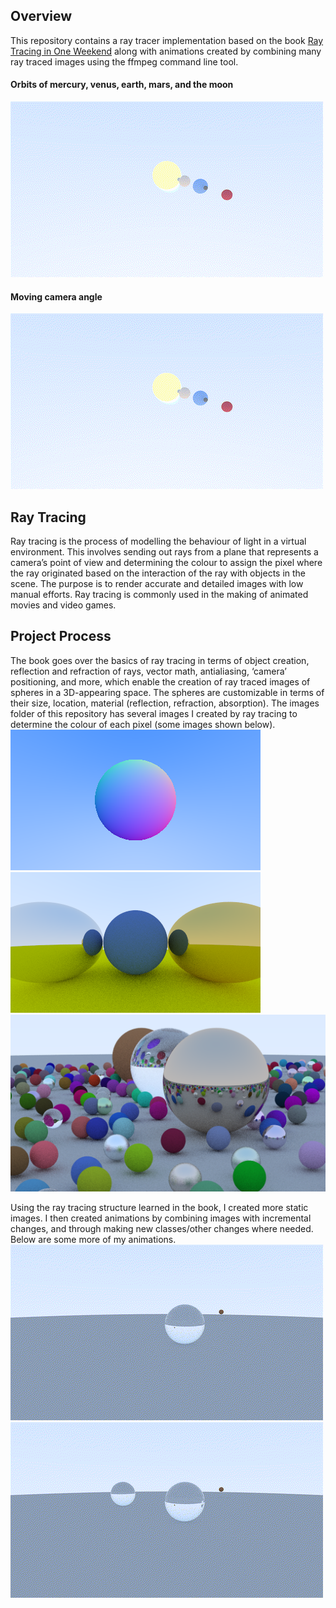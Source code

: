 ## Overview
This repository contains a ray tracer implementation based on the book [Ray Tracing in One Weekend](https://raytracing.github.io/books/RayTracingInOneWeekend.html) along with animations created by combining many ray traced images using the ffmpeg command line tool. 
#### Orbits of mercury, venus, earth, mars, and the moon
![Solar System](animations/solar_system/output.gif)
#### Moving camera angle
![Solar System](animations/solar_system_camera/output.gif)

## Ray Tracing
Ray tracing is the process of modelling the behaviour of light in a virtual environment. This involves sending out rays from a plane that represents a camera’s point of view and determining the colour to assign the pixel where the ray originated based on the interaction of the ray with objects in the scene. The purpose is to render accurate and detailed images with low manual efforts. Ray tracing is commonly used in the making of animated movies and video games.


## Project Process
The book goes over the basics of ray tracing in terms of object creation, reflection and refraction of rays, vector math, antialiasing, ‘camera’ positioning, and more, which enable the creation of ray traced images of spheres in a 3D-appearing space. The spheres are customizable in terms of their size, location, material (reflection, refraction, absorption). The images folder of this repository has several images I created by ray tracing to determine the colour of each pixel (some images shown below).
![img1](Images/shading.png)
![img2](Images/reflection.png)
![img3](Images/final_image.png)


Using the ray tracing structure learned in the book, I created more static images. I then created animations by combining images with incremental changes, and through making new classes/other changes where needed. Below are some more of my animations.
![First Animation](animations/rendered_frames/output.gif)
![First Animation](animations/two_spheres/output.gif)
